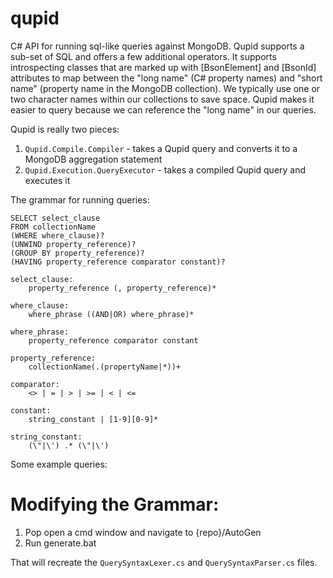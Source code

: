 qupid
=====

C# API for running sql-like queries against MongoDB. Qupid supports a sub-set of SQL and offers a few additional operators. It supports introspecting
classes that are marked up with [BsonElement] and [BsonId] attributes to map between the "long name" (C# property names) and "short name" (property
name in the MongoDB collection). We typically use one or two character names within our collections to save space. Qupid makes it easier to query
because we can reference the "long name" in our queries.

Qupid is really two pieces:
1. ```Qupid.Compile.Compiler``` - takes a Qupid query and converts it to a MongoDB aggregation statement
2. ```Qupid.Execution.QueryExecutor``` - takes a compiled Qupid query and executes it

The grammar for running queries:
```
SELECT select_clause
FROM collectionName
(WHERE where_clause)?
(UNWIND property_reference)?
(GROUP BY property_reference)?
(HAVING property_reference comparator constant)?

select_clause:
	property_reference (, property_reference)*

where_clause:
	where_phrase ((AND|OR) where_phrase)*

where_phrase:
	property_reference comparator constant

property_reference:
	collectionName(.(propertyName|*))+

comparator:
	<> | = | > | >= | < | <=

constant:
	string_constant | [1-9][0-9]*

string_constant:
	(\"|\') .* (\"|\')
```

Some example queries:


Modifying the Grammar:
====
1. Pop open a cmd window and navigate to {repo}/AutoGen
2. Run generate.bat

That will recreate the ```QuerySyntaxLexer.cs``` and ```QuerySyntaxParser.cs``` files.